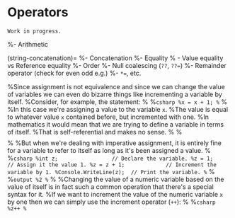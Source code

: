 # Operators

```{warning}
Work in progress.
```

%- Arithmetic

(string-concatenation)=
%- Concatenation
%- Equality
%  - Value equality vs Reference equality
%- Order
%- Null coalescing (`??`, `??=`)
%- Remainder operator (check for even odd e.g.)
%- `*=`, etc.

%Since assignment is not equivalence and since we can change the value of variables we can even do bizarre things like incrementing a variable by itself.
%Consider, for example, the statement:
%
%```csharp
%x = x + 1;
%```
%
%In this case we're assigning a value to the variable `x`.
%The value is equal to whatever value `x` contained before, but incremented with one.
%In mathematics it would mean that we are trying to define a variable in terms of itself.
%That is self-referential and makes no sense.
%
%$$
%x = x + 1
%$$
%
%But when we're dealing with imperative assignment, it is entirely fine for a variable to refer to itself as long as it's been assigned a value.
%
%```csharp
%int z;                 // Declare the variable.
%z = 1;                 // Assign it the value 1.
%z = z + 1;             // Increment the variable by 1.
%Console.WriteLine(z);  // Print the variable.
%```
%
%```output
%2
%```
%
%Changing the value of a numeric variable based on the value of itself is in fact such a common operation that there's a special syntax for it.
%If we want to increment the value of the numeric variable `x` by one then we can simply use the increment operator (`++`):
%
%```csharp
%z++
%```
